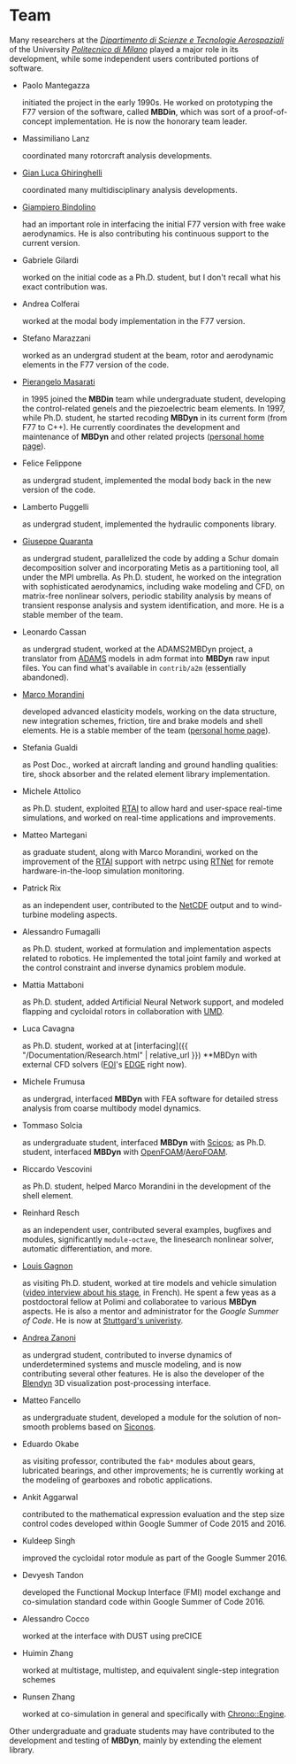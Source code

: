 ---
---

# Team

Many researchers at the [_Dipartimento di Scienze e Tecnologie Aerospaziali_](https://www.aero.polimi.it/) 
of the University [_Politecnico di Milano_](https://www.polimi.it/) played a major role in its 
development, while some independent users contributed portions of software.

* Paolo Mantegazza
  
  initiated the project in the early 1990s. He worked on prototyping the F77 version of the software, 
  called **MBDin**, which was sort of a proof-of-concept implementation. He is now the honorary team leader.
* Massimiliano Lanz
  
  coordinated many rotorcraft analysis developments.
* [Gian Luca Ghiringhelli](https://www.aero.polimi.it/index.php?id=263&amp;uid=898)
  
  coordinated many multidisciplinary analysis developments.
* [Giampiero Bindolino](https://www.aero.polimi.it/index.php?id=263&amp;uid=18628)

  had an important role in interfacing the initial F77 version with free wake aerodynamics. He is also contributing his continuous support to the current version.
* Gabriele Gilardi

  worked on the initial code as a Ph.D. student, but I don't recall what his exact contribution was.
* Andrea Colferai

  worked at the modal body implementation in the F77 version.
* Stefano Marazzani

  worked as an undergrad student at the beam, rotor and aerodynamic elements in the F77 version of the code.
* [Pierangelo Masarati](https://www.aero.polimi.it/index.php?id=263&amp;uid=102934)

  in 1995 joined the **MBDin** team while undergraduate student, developing the 
  control-related genels and the piezoelectric beam elements. 
  In 1997, while Ph.D. student, he started recoding **MBDyn** in its current form (from F77 to C++). 
  He currently coordinates the development and maintenance of **MBDyn** and other related projects 
  ([personal home page](http://home.aero.polimi.it/masarati/)).
* Felice Felippone

  as undergrad student, implemented the modal body back in the new version of the code.
* Lamberto Puggelli

  as undergrad student, implemented the hydraulic components library.
* [Giuseppe Quaranta](https://www.aero.polimi.it/index.php?id=263&amp;uid=134997)

  as undergrad student, parallelized the code by adding a Schur domain decomposition 
  solver and incorporating Metis as a partitioning tool, all under the MPI umbrella. 
  As Ph.D. student, he worked on the integration with sophisticated aerodynamics, 
  including wake modeling and CFD, on matrix-free nonlinear solvers, periodic stability 
  analysis by means of transient response analysis and system identification, and more. 
  He is a stable member of the team.
* Leonardo Cassan

  as undergrad student, worked at the ADAMS2MBDyn project, a translator 
  from [ADAMS](http://www.mscsoftware.com/) models in adm format into **MBDyn** 
  raw input files. You can find what's available in `contrib/a2m` (essentially abandoned).
* [Marco Morandini](https://www.aero.polimi.it/index.php?id=263&amp;uid=112071)

  developed advanced elasticity models, working on the data structure, new integration 
  schemes, friction, tire and brake models and shell elements. He is a stable member of the team
  ([personal home page](http://home.aero.polimi.it/morandini/)).
* Stefania Gualdi

  as Post Doc., worked at aircraft landing and ground handling qualities: 
  tire, shock absorber and the related element library implementation.
* Michele Attolico

  as Ph.D. student, exploited [RTAI](https://www.rtai.org/) to allow 
  hard and user-space real-time simulations, and worked on real-time applications and improvements.
* Matteo Martegani

  as graduate student, along with Marco Morandini, worked on the improvement of the 
  [RTAI](https://www.rtai.org/) support with netrpc using [RTNet](http://www.rtnet.org/) 
  for remote hardware-in-the-loop simulation monitoring.
* Patrick Rix

  as an independent user, contributed to the 
  [NetCDF](http://www.unidata.ucar.edu/software/netcdf/) output and to wind-turbine modeling aspects.
* Alessandro Fumagalli

  as Ph.D. student, worked at formulation and implementation aspects related to robotics. 
  He implemented the total joint family and worked at the control constraint 
  and inverse dynamics problem module.
* Mattia Mattaboni

  as Ph.D. student, added Artificial Neural Network support, and modeled 
  flapping and cycloidal rotors in collaboration with 
  [UMD](http://www.microsystems.umd.edu/research/tasks.html).
* Luca Cavagna

  as Ph.D. student, worked at at [interfacing]({{ "/Documentation/Research.html" | relative_url }})
  **MBDyn with external CFD solvers ([FOI](http://www.foi.se/)'s [EDGE](http://www.foi.se/edge) right now).
* Michele Frumusa

  as undergrad, interfaced **MBDyn** with FEA software for detailed stress 
  analysis from coarse multibody model dynamics.
* Tommaso Solcia

  as undergraduate student, interfaced **MBDyn** with 
  [Scicos](http://www.scilab.org/); as Ph.D. student, interfaced **MBDyn** with 
  [OpenFOAM](http://www.openfoam.com/)/[AeroFOAM](http://www.aero.polimi.it/freecase/).
* Riccardo Vescovini

  as Ph.D. student, helped Marco Morandini in the development of the shell element.
* Reinhard Resch

  as an independent user, contributed several examples, bugfixes and modules, 
  significantly `module-octave`, the linesearch nonlinear solver, automatic differentiation, and more.
* [Louis Gagnon](http://louisgagnon.com/research/)

  as visiting Ph.D. student, worked at tire models and vehicle simulation 
  ([video interview about his stage](http://youtu.be/iXXCCSZ4O3w), in French). 
  He spent a few yeas as a postdoctoral fellow at Polimi and collaboratee to various **MBDyn** aspects. 
  He is also a mentor and administrator for the _Google Summer of Code_. He is now at
  [Stuttgard's univeristy](https://www.uni-stuttgart.de/).
* [Andrea Zanoni](https://www.aero.polimi.it/index.php?id=263&amp;uid=260632)

  as undergrad student, contributed to inverse dynamics of underdetermined systems 
  and muscle modeling, and is now contributing several other features. 
  He is also the developer of the 
  [Blendyn](https://github.com/zanoni-mbdyn/blendyn) 3D visualization post-processing interface.
* Matteo Fancello

  as undergraduate student, developed a module for the solution of non-smooth 
  problems based on [Siconos](http://siconos.gforge.inria.fr/).
* Eduardo Okabe

  as visiting professor, contributed the `fab*` modules about gears, 
  lubricated bearings, and other improvements; he is currently working 
  at the modeling of gearboxes and robotic applications.
* Ankit Aggarwal

  contributed to the mathematical expression evaluation and the step size control 
  codes developed within Google Summer of Code 2015 and 2016.
* Kuldeep Singh

  improved the cycloidal rotor module as part of the Google Summer 2016.
* Devyesh Tandon

  developed the Functional Mockup Interface (FMI) model exchange and 
  co-simulation standard code within Google Summer of Code 2016.
* Alessandro Cocco

  worked at the interface with DUST using preCICE
* Huimin Zhang

  worked at multistage, multistep, and equivalent single-step integration schemes </p>
* Runsen Zhang

  worked at co-simulation in general and specifically with 
  [Chrono::Engine](https://projectchrono.org/).

Other undergraduate and graduate students may have contributed to the development 
and testing of **MBDyn**, mainly by extending the element library.
